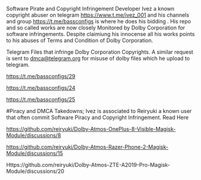 Software Pirate and Copyright Infringement Developer Ivez a known copyright abuser on telegram https://www.t.me/ivez_001 and his channels and group https://t.me/bassconfigs is where he does his bidding . His repo and so called works are now closely Monitored by Dolby Corporation for software infringements. Despite claimiung his innocense all his works points to his abuses of Terms and Condition of Dolby Corporation.

Telegram Files that infringe Dolby Corporation Copyrights. A similar request is sent to dmca@telegram.org for misuse of dolby files which he upload to telegram.

https://t.me/bassconfigs/29

https://t.me/bassconfigs/24

https://t.me/bassconfigs/25

#Piracy and DMCA Takedowns;
Ivez is associated to Reiryuki a known user that often commit Software Piracy and Copyright Infringement. Read Here 

https://github.com/reiryuki/Dolby-Atmos-OnePlus-8-Visible-Magisk-Module/discussions/8

https://github.com/reiryuki/Dolby-Atmos-Razer-Phone-2-Magisk-Module/discussions/15

Https://github.com/reiryuki/Dolby-Atmos-ZTE-A2019-Pro-Magisk-Module/discussions/20


